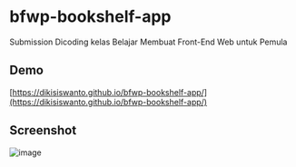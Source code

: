 # bfwp-bookshelf-app
Submission Dicoding kelas Belajar Membuat Front-End Web untuk Pemula

## Demo
[https://dikisiswanto.github.io/bfwp-bookshelf-app/](https://dikisiswanto.github.io/bfwp-bookshelf-app/)

## Screenshot
![image](https://user-images.githubusercontent.com/22239074/174484273-186a043d-e288-48bf-9c7c-8e9aa85a3609.png)

